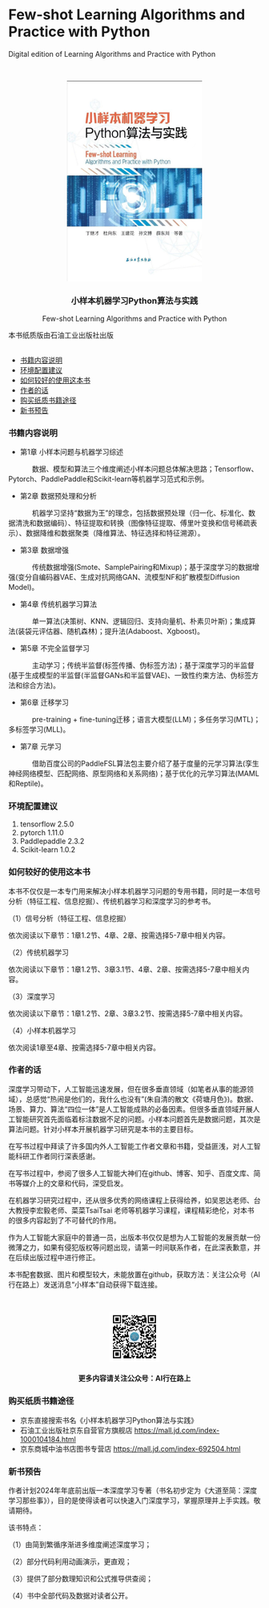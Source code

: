 # Few-shot Learning Algorithms and Practice with Python

Digital edition of Learning Algorithms and Practice with Python

<!-- PROJECT SHIELDS -->

<!-- PROJECT LOGO -->

<br />

<p align="center">
  <a href="https://github.com/dingjicai/Book_fewshot_learning">
    <img src="./cover.jpg" alt="Logo" width="270" height="400">
  </a>

<h3 align="center">小样本机器学习Python算法与实践</h3>
  <p align="center">
    Few-shot Learning Algorithms and Practice with Python
    <br />

</p>

本书纸质版由石油工业出版社出版

## 

- [书籍内容说明](#书籍内容说明)
- [环境配置建议](#环境配置建议)
- [如何较好的使用这本书](#如何较好的使用这本书)
- [作者的话](#作者的话)
- [购买纸质书籍途径](#购买纸质书籍途径)
- [新书预告](#新书预告)



### 书籍内容说明

- 第1章 小样本问题与机器学习综述
  
&nbsp;&nbsp;&nbsp;&nbsp;&nbsp;&nbsp;&nbsp;&nbsp;&nbsp;&nbsp;&nbsp;&nbsp;数据、模型和算法三个维度阐述小样本问题总体解决思路；Tensorflow、Pytorch、PaddlePaddle和Scikit-learn等机器学习范式和示例。

- 第2章 数据预处理和分析
  
&nbsp;&nbsp;&nbsp;&nbsp;&nbsp;&nbsp;&nbsp;&nbsp;&nbsp;&nbsp;&nbsp;&nbsp;机器学习坚持“数据为王”的理念，包括数据预处理（归一化、标准化、数据清洗和数据编码）、特征提取和转换（图像特征提取、傅里叶变换和信号稀疏表示）、数据降维和数据聚类（降维算法、特征选择和特征溯源）。

- 第3章 数据增强
  
&nbsp;&nbsp;&nbsp;&nbsp;&nbsp;&nbsp;&nbsp;&nbsp;&nbsp;&nbsp;&nbsp;&nbsp;传统数据增强(Smote、SamplePairing和Mixup)；基于深度学习的数据增强(变分自编码器VAE、生成对抗网络GAN、流模型NF和扩散模型Diffusion Model)。

- 第4章 传统机器学习算法
  
&nbsp;&nbsp;&nbsp;&nbsp;&nbsp;&nbsp;&nbsp;&nbsp;&nbsp;&nbsp;&nbsp;&nbsp;单一算法(决策树、KNN、逻辑回归、支持向量机、朴素贝叶斯)；集成算法(装袋元评估器、随机森林)；提升法(Adaboost、Xgboost)。

- 第5章 不完全监督学习
  
&nbsp;&nbsp;&nbsp;&nbsp;&nbsp;&nbsp;&nbsp;&nbsp;&nbsp;&nbsp;&nbsp;&nbsp;主动学习；传统半监督(标签传播、伪标签方法)；基于深度学习的半监督(基于生成模型的半监督(半监督GANs和半监督VAE)、一致性约束方法、伪标签方法和综合方法)。

- 第6章 迁移学习
  
&nbsp;&nbsp;&nbsp;&nbsp;&nbsp;&nbsp;&nbsp;&nbsp;&nbsp;&nbsp;&nbsp;&nbsp;pre-training + fine-tuning迁移；语言大模型(LLM)；多任务学习(MTL)；多标签学习(MLL)。

- 第7章 元学习
  
&nbsp;&nbsp;&nbsp;&nbsp;&nbsp;&nbsp;&nbsp;&nbsp;&nbsp;&nbsp;&nbsp;&nbsp;借助百度公司的PaddleFSL算法包主要介绍了基于度量的元学习算法(孪生神经网络模型、匹配网络、原型网络和关系网络)；基于优化的元学习算法(MAML和Reptile)。


### 环境配置建议

1. tensorflow   2.5.0
2. pytorch      1.11.0
3. Paddlepaddle 2.3.2
4. Scikit-learn 1.0.2

### 如何较好的使用这本书
本书不仅仅是一本专门用来解决小样本机器学习问题的专用书籍，同时是一本信号分析（特征工程、信息挖掘）、传统机器学习和深度学习的参考书。

（1）信号分析（特征工程、信息挖掘）

依次阅读以下章节：1章1.2节、4章、2章、按需选择5-7章中相关内容。

（2）传统机器学习

依次阅读以下章节：1章1.2节、3章3.1节、4章、2章、按需选择5-7章中相关内容。

（3）深度学习

依次阅读以下章节：1章1.2节、2章、3章3.2节、按需选择5-7章中相关内容。

（4）小样本机器学习

依次阅读1章至4章、按需选择5-7章中相关内容。


### 作者的话

深度学习带动下，人工智能迅速发展，但在很多垂直领域（如笔者从事的能源领域），总感觉“热闹是他们的，我什么也没有”(朱自清的散文《荷塘月色》)。数据、场景、算力、算法“四位一体”是人工智能成熟的必备因素。但很多垂直领域开展人工智能研究首先面临着标注数据不足的问题。小样本问题首先是数据问题，其次是算法问题。针对小样本开展机器学习研究是本书的主要目标。

在写书过程中拜读了许多国内外人工智能工作者文章和书籍，受益匪浅，对人工智能科研工作者同行深表感谢。

在写书过程中，参阅了很多人工智能大神们在github、博客、知乎、百度文库、简书等媒介上的文章和代码，深受启发。

在机器学习研究过程中，还从很多优秀的网络课程上获得给养，如吴恩达老师、台大教授李宏毅老师、菜菜TsaiTsai 老师等机器学习课程，课程精彩绝伦，对本书的很多内容起到了不可替代的作用。

作为人工智能大家庭中的普通一员，出版本书仅仅是想为人工智能的发展贡献一份微薄之力，如果有侵犯版权等问题出现，请第一时间联系作者，在此深表歉意，并在后续出版过程中进行修正。

本书配套数据、图片和模型较大，未能放置在github，获取方法：关注公众号（AI行在路上）发送消息“小样本”自动获得下载连接。


<br />

<p align="center">
  <a href="https://github.com/dingjicai/Book_fewshot_learning">
    <img src="findme.jpg" alt="Logo" width="100" height="100">
  </a>
<h4 align="center">更多内容请关注公众号：AI行在路上</h4>
</p>

### 购买纸质书籍途径
- 京东直接搜索书名《小样本机器学习Python算法与实践》
- 石油工业出版社京东自营官方旗舰店
https://mall.jd.com/index-1000104184.html
- 京东商城中油书店图书专营店
https://mall.jd.com/index-692504.html

### 新书预告
作者计划2024年年底前出版一本深度学习专著（书名初步定为《大道至简：深度学习那些事》），目的是使得读者可以快速入门深度学习，掌握原理并上手实践。敬请期待。

该书特点：

（1）由简到繁循序渐进多维度阐述深度学习；

（2）部分代码利用动画演示，更直观；

（3）提供了部分数理知识和公式推导供查阅；

（4）书中全部代码及数据对读者公开。


